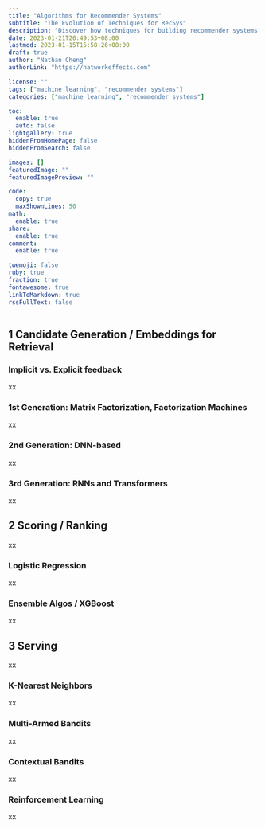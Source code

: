 ```yaml
---
title: "Algorithms for Recommender Systems"
subtitle: "The Evolution of Techniques for RecSys"
description: "Discover how techniques for building recommender systems have evolved"
date: 2023-01-21T20:49:53+08:00
lastmod: 2023-01-15T15:58:26+08:00
draft: true
author: "Nathan Cheng"
authorLink: "https://natworkeffects.com"

license: ""
tags: ["machine learning", "recommender systems"]
categories: ["machine learning", "recommender systems"]

toc:
  enable: true
  auto: false
lightgallery: true
hiddenFromHomePage: false
hiddenFromSearch: false

images: []
featuredImage: ""
featuredImagePreview: ""

code:
  copy: true
  maxShownLines: 50
math:
  enable: true
share:
  enable: true
comment:
  enable: true

twemoji: false
ruby: true
fraction: true
fontawesome: true
linkToMarkdown: true
rssFullText: false
---
```


## 1 Candidate Generation / Embeddings for Retrieval

### Implicit vs. Explicit feedback
xx

### 1st Generation: Matrix Factorization, Factorization Machines
xx

### 2nd Generation: DNN-based
xx

### 3rd Generation: RNNs and Transformers
xx


## 2 Scoring / Ranking
xx

### Logistic Regression
xx

### Ensemble Algos / XGBoost
xx


## 3 Serving
xx

### K-Nearest Neighbors
xx

### Multi-Armed Bandits
xx

### Contextual Bandits
xx

### Reinforcement Learning
xx

